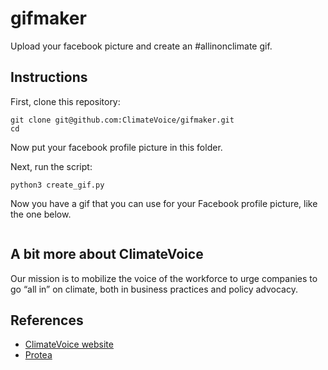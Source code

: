 # gifmaker
Upload your facebook picture and create an #allinonclimate gif.

## Instructions

First, clone this repository:

```
git clone git@github.com:ClimateVoice/gifmaker.git
cd
```

Now put your facebook profile picture in this folder.

Next, run the script:

```
python3 create_gif.py
```

Now you have a gif that you can use for your Facebook profile picture, like the one below.

![]()

## A bit more about ClimateVoice
Our mission is to mobilize the voice of the workforce to urge companies to go “all in” on climate, both in business practices and policy advocacy.

## References
* [ClimateVoice website](https://climatevoice.org)
* [Protea](http://protea.earth)
